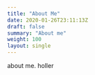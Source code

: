 ```yaml
---
title: "About Me"
date: 2020-01-26T23:11:13Z
draft: false
summary: "About me"
weight: 100
layout: single
---
```

about me. holler